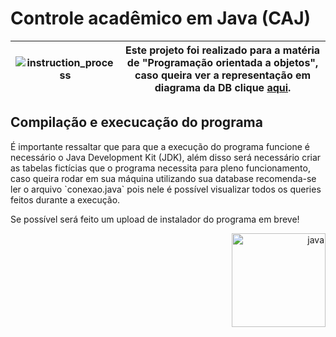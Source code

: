 # Controle acadêmico em Java (CAJ)

| ![instruction_process](https://i.imgur.com/1jZRPKp.gif) | Este projeto foi realizado para a matéria de "Programação orientada a objetos", caso queira ver a representação em diagrama da DB clique [aqui](./Diagrama%20Banco.png). |
|---|---|

## Compilação e execucação do programa

<div align="left">
  É importante ressaltar que para que a execução do programa funcione é necessário o Java Development Kit (JDK), além disso será necessário criar as tabelas fictícias que o programa necessita para pleno funcionamento, caso queira rodar em sua máquina utilizando sua database recomenda-se ler o arquivo `conexao.java` pois nele é possível visualizar todos os queries feitos durante a execução.

Se possível será feito um upload de instalador do programa em breve!

</div>

<div align="right">
  <img src="https://i.imgur.com/wu5eh6H.gif" alt="java" width="150">
</div>

